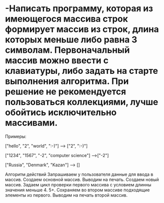 # -Написать программу, которая из имеющегося массива строк формирует массив из строк, длина которых меньше либо равна 3 символам. Первоначальный массив можно ввести с клавиатуры, либо задать на старте выполнения алгоритма. При решение не рекомендуется пользоваться коллекциями, лучше обойтись исключительно массивами.

Примеры:

["hello", "2", "world", ":-)"] --> ["2", ":-)"]

["1234", "1567", "-2", "computer science"] -->["-2"]

["Russia", "Denmark", "Kazan"] --> []

Алгоритм действий
Запрашиваем у пользователя данные для ввода в массив.
Создаем основной массив.
Выводим на печать.
Создаем новый массив.
Задаем цикл проверки первого массива с условием длинны значения меньше 4. 5+. Сохраняем во втором массиве подходящие элементы из первого.
Выводим на печать второй массив.
